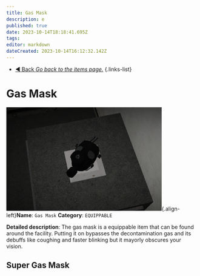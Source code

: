 ```yaml
---
title: Gas Mask
description: e
published: true
date: 2023-10-14T18:18:41.695Z
tags: 
editor: markdown
dateCreated: 2023-10-14T16:12:32.142Z
---
```


- [:arrow_backward: Back *Go back to the items page.*](/en/game/items)
{.links-list}
# Gas Mask
![gasmask.wiki.fixed.png](/items/gasmask.wiki.fixed.png){.align-left}**Name**: `Gas Mask`
**Category**: `EQUIPPABLE`
⠀
⠀
⠀
⠀
⠀
⠀
⠀
⠀
⠀
⠀

**Detailed description**: The gas mask is a equippable item that can be found around the facility. Putting it on bypasses the decontamination gas and its debuffs like coughing and faster blinking but it mayorly obscures your vision.

## Super Gas Mask